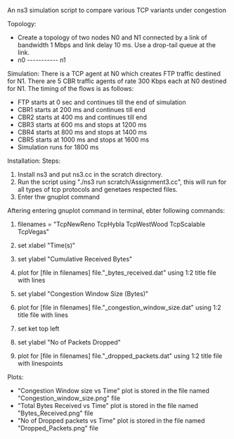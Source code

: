 An ns3 simulation script to compare various TCP variants under congestion

Topology:
 * Create a topology of two nodes N0 and N1 connected by a link of bandwidth 1 Mbps and link delay 10 ms. Use a
drop-tail queue at the link.
 * n0 ----------- n1

Simulation:
There is a TCP agent at N0 which creates FTP traffic destined for N1. There are 5 CBR traffic agents of rate 300 Kbps each at N0 destined for N1.
The timing of the flows is as follows:
 * FTP starts at 0 sec and continues till the end of simulation
 * CBR1 starts at 200 ms and continues till end
 * CBR2 starts at 400 ms and continues till end
 * CBR3 starts at 600 ms and stops at 1200 ms
 * CBR4 starts at 800 ms and stops at 1400 ms
 * CBR5 starts at 1000 ms and stops at 1600 ms
 * Simulation runs for 1800 ms

Installation:
Steps:
 1. Install ns3 and put ns3.cc in the scratch directory.
 2. Run the script using "./ns3 run scratch/Assignment3.cc", this will run for all types of tcp protocols and genetaes respected files.
 3. Enter thw gnuplot command 

Aftering entering gnuplot command in terminal, ebter following commands:

1. filenames = "TcpNewReno TcpHybla TcpWestWood TcpScalable TcpVegas"
2. set xlabel "Time(s)"
3. set ylabel "Cumulative Received Bytes"
4. plot for [file in filenames] file."_bytes_received.dat" using 1:2 title file with lines

5. set ylabel "Congestion Window Size (Bytes)"
6. plot for [file in filenames] file."_congestion_window_size.dat" using 1:2 title file  with lines

7. set ket top left
8. set ylabel "No of Packets Dropped"
9. plot for [file in filenames] file."_dropped_packets.dat" using 1:2 title file with linespoints

Plots: 
 * "Congestion Window size vs Time" plot is stored in the file named "Congestion_window_size.png" file
 * "Total Bytes Received vs Time" plot is stored in the file named "Bytes_Received.png" file
 * "No of Dropped packets vs Time" plot is stored in the file named "Dropped_Packets.png" file
